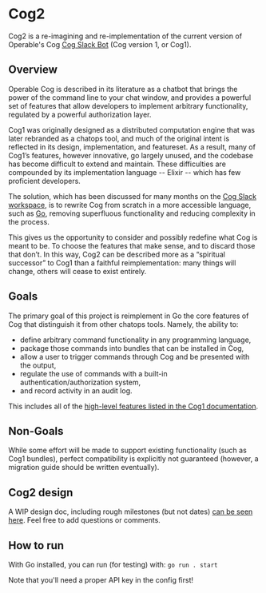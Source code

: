 # Cog2

Cog2 is a re-imagining and re-implementation of the current version of Operable's Cog [Cog Slack Bot](https://github.com/operable/cog) (Cog version 1, or Cog1).

## Overview

Operable Cog is described in its literature as a chatbot that brings the power of the command line to your chat window, and provides a powerful set of features that allow developers to implement arbitrary functionality, regulated by a powerful authorization layer.

Cog1 was originally designed as a distributed computation engine that was later rebranded as a chatops tool, and much of the original intent is reflected in its design, implementation, and featureset. As a result, many of Cog1’s features, however innovative, go largely unused, and the codebase has become difficult to extend and maintain. These difficulties are compounded by its implementation language -- Elixir -- which has few proficient developers.

The solution, which has been discussed for many months on the [Cog Slack workspace](https://cogbot.slack.com), is to rewrite Cog from scratch in a more accessible language, such as [Go](http://golang.org), removing superfluous functionality and reducing complexity in the process.

This gives us the opportunity to consider and possibly redefine what Cog is meant to be. To choose the features that make sense, and to discard those that don’t. In this way, Cog2 can be described more as a “spiritual successor” to Cog1 than a faithful reimplementation: many things will change, others will cease to exist entirely.

## Goals
The primary goal of this project is reimplement in Go the core features of Cog that distinguish it from other chatops tools. Namely, the ability to: 

* define arbitrary command functionality in any programming language,
* package those commands into bundles that can be installed in Cog,
* allow a user to trigger commands through Cog and be presented with the output,
* regulate the use of commands with a built-in authentication/authorization system,
* and record activity in an audit log.

This includes all of the [high-level features listed in the Cog1 documentation](https://book.cog.bot/sections/introducing_cog.html#current-features).

## Non-Goals  
While some effort will be made to support existing functionality (such as Cog1 bundles), perfect compatibility is explicitly not guaranteed (however, a migration guide should be written eventually).

## Cog2 design

A WIP design doc, including rough milestones (but not dates) [can be seen here](https://docs.google.com/document/d/1u7LzEzPjT1L8_xkHL577cKeuQdCiCQAww8M0rx1QXEM/edit?usp=sharing). Feel free to add questions or comments.

## How to run

With Go installed, you can run (for testing) with: `go run . start`

Note that you'll need a proper API key in the config first!